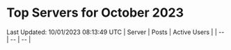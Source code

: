 # Top Servers for October 2023
Last Updated: 10/01/2023 08:13:49 UTC
| Server | Posts | Active Users |
| -- | -- | -- |

